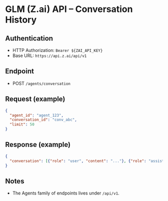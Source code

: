# GLM (Z.ai) API – Conversation History

## Authentication
- HTTP Authorization: `Bearer ${ZAI_API_KEY}`
- Base URL: `https://api.z.ai/api/v1`

## Endpoint
- POST `/agents/conversation`

## Request (example)
```json
{
  "agent_id": "agent_123",
  "conversation_id": "conv_abc",
  "limit": 50
}
```

## Response (example)
```json
{
  "conversation": [{"role": "user", "content": "..."}, {"role": "assistant", "content": "..."}]
}
```

## Notes
- The Agents family of endpoints lives under `/api/v1`.

